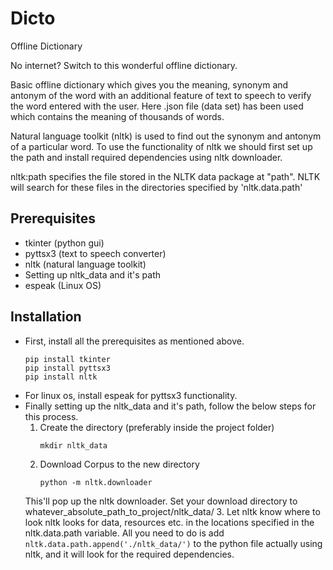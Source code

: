 # Dicto

Offline Dictionary

No internet? Switch to this wonderful offline dictionary.

Basic offline dictionary which gives you the meaning, synonym and antonym of the word with an additional feature of text to speech to verify the word entered with the user. Here .json file (data set) has been used which contains the meaning of thousands of words.

Natural language toolkit (nltk) is used to find out the synonym and antonym of a particular word. To use the functionality of nltk we should first set up the path and install required dependencies using nltk downloader.

nltk:path specifies the file stored in the NLTK data package at "path". NLTK will search for these files in the directories specified by 'nltk.data.path'


## Prerequisites 

- tkinter (python gui) 
- pyttsx3 (text to speech converter)
- nltk (natural language toolkit)
- Setting up nltk_data and it's path
- espeak (Linux OS)

## Installation

- First, install all the prerequisites as mentioned above.
    ```
    pip install tkinter
    pip install pyttsx3
    pip install nltk
    ```
- For linux os, install espeak for pyttsx3 functionality.
- Finally setting up the nltk_data and it's path, follow the below steps for this process.
    1. Create the directory (preferably inside the project folder)
        ```
        mkdir nltk_data
        ```
    2. Download Corpus to the new directory
        ```
        python -m nltk.downloader
        ```
    This'll pop up the nltk downloader. Set your download directory to whatever_absolute_path_to_project/nltk_data/
    3. Let nltk know where to look
        nltk looks for data, resources etc. in the locations specified in the nltk.data.path variable. All you need to do is add
        ```
        nltk.data.path.append('./nltk_data/')
        ```
        to the python file actually using nltk, and it will look for the required dependencies.
